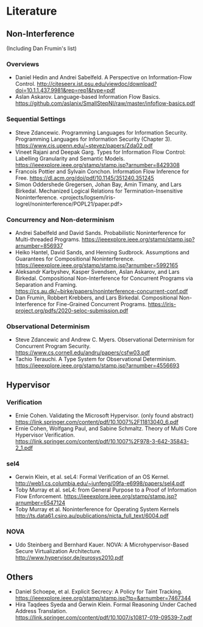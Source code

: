 # Literature

## Non-Interference
(Including Dan Frumin's list)

### Overviews

- Daniel Hedin and Andrei Sabelfeld. A Perspective on Information-Flow Control.  <http://citeseerx.ist.psu.edu/viewdoc/download?doi=10.1.1.437.9981&rep=rep1&type=pdf> 
- Aslan Askarov. Language-based Information Flow Basics. <https://github.com/aslanix/SmallStepNI/raw/master/infoflow-basics.pdf>

### Sequential Settings

- Steve Zdancewic. Programming Languages for Information Security. Programming Languages for Information Security (Chapter 3). <https://www.cis.upenn.edu/~stevez/papers/Zda02.pdf>
- Vineet Rajani and Deepak Garg. Types for Information Flow Control: Labelling Granularity and Semantic Models. <https://ieeexplore.ieee.org/stamp/stamp.jsp?arnumber=8429308>
- Francois Pottier and Sylvain Conchon. Information Flow Inference for Free. <https://dl.acm.org/doi/pdf/10.1145/351240.351245>
- Simon Oddershede Gregersen, Johan Bay, Amin Timany, and Lars Birkedal. Mechanized Logical Relations for Termination-Insensitive Noninterference. <projects/logsem/iris-logrel/noninterference/POPL21/paper.pdf>

### Concurrency and Non-determinism

- Andrei Sabelfeld and David Sands. Probabilistic Noninterference for Multi-threaded Programs. <https://ieeexplore.ieee.org/stamp/stamp.jsp?arnumber=856937>
- Heiko Hantel, David Sands, and Henning Sudbrock. Assumptions and Guarantees for Compositional Noninterference. <https://ieeexplore.ieee.org/stamp/stamp.jsp?arnumber=5992165>
- Aleksandr Karbyshev, Kasper Svendsen, Aslan Askarov, and Lars Birkedal. Compositional Non-Interference for Concurrent Programs via Separation and Framing. <https://cs.au.dk/~birke/papers/noninterference-concurrent-conf.pdf>
- Dan Frumin, Robbert Krebbers, and Lars Birkedal. Compositional Non-Interference for Fine-Grained Concurrent Programs. <https://iris-project.org/pdfs/2020-seloc-submission.pdf>

### Observational Determinism
- Steve Zdancewic and Andrew C. Myers. Observational Determinism for Concurrent Program Security. <https://www.cs.cornell.edu/andru/papers/csfw03.pdf>
- Tachio Terauchi. A Type System for Observational Determinism. <https://ieeexplore.ieee.org/stamp/stamp.jsp?arnumber=4556693>

## Hypervisor

### Verification
- Ernie Cohen. Validating the Microsoft Hypervisor. (only found abstract) <https://link.springer.com/content/pdf/10.1007%2F11813040_6.pdf>
- Ernie Cohen, Wolfgang Paul, and Sabine Schmaltz. Theory of Multi Core Hypervisor Verification. <https://link.springer.com/content/pdf/10.1007%2F978-3-642-35843-2_1.pdf>

### sel4
- Gerwin Klein, et al. seL4: Formal Verification of an OS Kernel. <http://web1.cs.columbia.edu/~junfeng/09fa-e6998/papers/sel4.pdf>
- Toby Murray et al. seL4: from General Purpose to a Proof of Information Flow Enforcement. <https://ieeexplore.ieee.org/stamp/stamp.jsp?arnumber=6547124>
- Toby Murray et al. Noninterference for Operating System Kernels <http://ts.data61.csiro.au/publications/nicta_full_text/6004.pdf>

### NOVA
- Udo Steinberg and Bernhard Kauer. NOVA: A Microhypervisor-Based Secure Virtualization Architecture. <http://www.hypervisor.de/eurosys2010.pdf>

## Others

- Daniel Schoepe, et al. Explicit Secrecy: A Policy for Taint Tracking. <https://ieeexplore.ieee.org/stamp/stamp.jsp?tp=&arnumber=7467344>
- Hira Taqdees Syeda and Gerwin Klein. Formal Reasoning Under Cached Address Translation. <https://link.springer.com/content/pdf/10.1007/s10817-019-09539-7.pdf>
